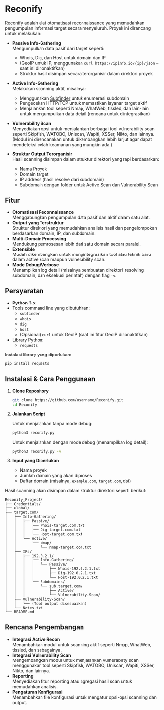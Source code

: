 # Reconify

Reconify adalah alat otomatisasi reconnaissance yang memudahkan pengumpulan informasi target secara menyeluruh. Proyek ini dirancang untuk melakukan:

- **Passive Info-Gathering**  
  Mengumpulkan data pasif dari target seperti:
  - Whois, Dig, dan Host untuk domain dan IP
  - (GeoIP untuk IP, menggunakan `curl https://ipinfo.io/{ip}/json` – saat ini dinonaktifkan)
  - Struktur hasil disimpan secara terorganisir dalam direktori proyek

- **Active Info-Gathering**  
  Melakukan scanning aktif, misalnya:
  - Menggunakan [Subfinder](https://github.com/projectdiscovery/subfinder) untuk enumerasi subdomain
  - Pengecekan HTTP/TCP untuk memastikan layanan target aktif
  - Menjalankan tool seperti Nmap, WhatWeb, tlssled, dan lain-lain untuk mengumpulkan data detail (rencana untuk diintegrasikan)

- **Vulnerability Scan**  
  Menyediakan opsi untuk menjalankan berbagai tool vulnerability scan seperti Skipfish, WATOBO, Uniscan, Wapiti, XSSer, Nikto, dan lainnya.  
  (Modul ini direncanakan untuk dikembangkan lebih lanjut agar dapat mendeteksi celah keamanan yang mungkin ada.)

- **Struktur Output Terorganisir**  
  Hasil scanning disimpan dalam struktur direktori yang rapi berdasarkan:
  - Nama Proyek
  - Domain target
  - IP address (hasil resolve dari subdomain)
  - Subdomain dengan folder untuk Active Scan dan Vulnerability Scan

## Fitur

- **Otomatisasi Reconnaissance**  
  Menggabungkan pengumpulan data pasif dan aktif dalam satu alat.
- **Output yang Terstruktur**  
  Struktur direktori yang memudahkan analisis hasil dan pengelompokan berdasarkan domain, IP, dan subdomain.
- **Multi-Domain Processing**  
  Mendukung pemrosesan lebih dari satu domain secara paralel.
- **Extensible**  
  Mudah dikembangkan untuk mengintegrasikan tool atau teknik baru dalam active scan maupun vulnerability scan.
- **Mode Debug/Verbose**  
  Menampilkan log detail (misalnya pembuatan direktori, resolving subdomain, dan eksekusi perintah) dengan flag `-v`.

## Persyaratan

- **Python 3.x**
- Tools command line yang dibutuhkan:
  - `subfinder`
  - `whois`
  - `dig`
  - `host`
  - (Opsional) `curl` untuk GeoIP (saat ini fitur GeoIP dinonaktifkan)
- Library Python:
  - `requests`

Instalasi library yang diperlukan:

```bash
pip install requests
```

## Instalasi & Cara Penggunaan

1. **Clone Repository**

   ```bash
   git clone https://github.com/username/Reconify.git
   cd Reconify
   ```

2. **Jalankan Script**

   Untuk menjalankan tanpa mode debug:

   ```bash
   python3 reconify.py
   ```

   Untuk menjalankan dengan mode debug (menampilkan log detail):

   ```bash
   python3 reconify.py -v
   ```

3. **Input yang Diperlukan**

   - Nama proyek
   - Jumlah domain yang akan diproses
   - Daftar domain (misalnya, `example.com`, `target.com`, dst)

Hasil scanning akan disimpan dalam struktur direktori seperti berikut:

```
Reconify_Project/
├── Credentials/
├── Global/
├── target.com/
│   ├── Info-Gathering/
│   │   ├── Passive/
│   │   │   ├── Whois-target.com.txt
│   │   │   ├── Dig-target.com.txt
│   │   │   └── Host-target.com.txt
│   │   └── Active/
│   │       └── Nmap/
│   │           └── nmap-target.com.txt
│   ├── IPs/
│   │   ├── 192.0.2.1/
│   │   │   ├── Info-Gathering/
│   │   │   │   └── Passive/
│   │   │   │       ├── Whois-192.0.2.1.txt
│   │   │   │       ├── Dig-192.0.2.1.txt
│   │   │   │       └── Host-192.0.2.1.txt
│   │   │   └── Subdomains/
│   │   │       └── sub.target.com/
│   │   │           ├── Active/
│   │   │           └── Vulnerability-Scan/
│   ├── Vulnerability-Scan/
│   │   └── (Tool output disesuaikan)
│   └── Notes.txt
└── README.md
```

## Rencana Pengembangan

- **Integrasi Active Recon**  
  Menambahkan modul untuk scanning aktif seperti Nmap, WhatWeb, tlssled, dan sebagainya.
- **Integrasi Vulnerability Scan**  
  Mengembangkan modul untuk menjalankan vulnerability scan menggunakan tool seperti Skipfish, WATOBO, Uniscan, Wapiti, XSSer, Nikto, dan lainnya.
- **Reporting**  
  Menyediakan fitur reporting atau agregasi hasil scan untuk memudahkan analisis.
- **Pengaturan Konfigurasi**  
  Menambahkan file konfigurasi untuk mengatur opsi-opsi scanning dan output.
